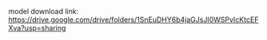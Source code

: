 model download link: https://drive.google.com/drive/folders/1SnEuDHY6b4jaGJsJI0WSPvIcKtcEFXva?usp=sharing
